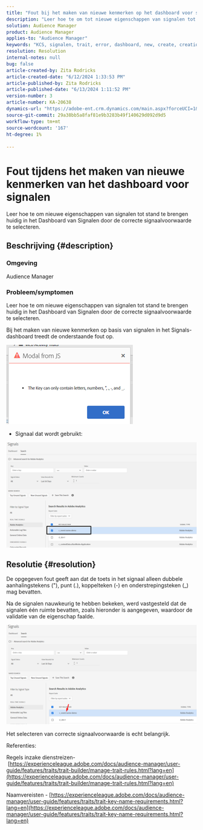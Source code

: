 ```yaml
---
title: "Fout bij het maken van nieuwe kenmerken op het dashboard voor signalen"
description: "Leer hoe te om tot nieuwe eigenschappen van signalen tot stand te brengen huidig in het Dashboard van Signalen door de correcte signaalvoorwaarde te selecteren."
solution: Audience Manager
product: Audience Manager
applies-to: "Audience Manager"
keywords: "KCS, signalen, trait, error, dashboard, new, create, creation, creating"
resolution: Resolution
internal-notes: null
bug: false
article-created-by: Zita Rodricks
article-created-date: "6/12/2024 1:33:53 PM"
article-published-by: Zita Rodricks
article-published-date: "6/13/2024 1:11:52 PM"
version-number: 3
article-number: KA-20638
dynamics-url: "https://adobe-ent.crm.dynamics.com/main.aspx?forceUCI=1&pagetype=entityrecord&etn=knowledgearticle&id=dd41a667-c028-ef11-840b-000d3a372703"
source-git-commit: 29a38bb5a8faf81e9b3283b49f140629d092d9d5
workflow-type: tm+mt
source-wordcount: '167'
ht-degree: 1%

---
```


# Fout tijdens het maken van nieuwe kenmerken van het dashboard voor signalen


Leer hoe te om nieuwe eigenschappen van signalen tot stand te brengen huidig in het Dashboard van Signalen door de correcte signaalvoorwaarde te selecteren.

## Beschrijving {#description}


### Omgeving

Audience Manager

### Probleem/symptomen

Leer hoe te om nieuwe eigenschappen van signalen tot stand te brengen huidig in het Dashboard van Signalen door de correcte signaalvoorwaarde te selecteren.



Bij het maken van nieuwe kenmerken op basis van signalen in het Signals-dashboard treedt de onderstaande fout op.

![](assets/___e141a667-c028-ef11-840b-000d3a372703___.png)



- Signaal dat wordt gebruikt:


![](assets/___e341a667-c028-ef11-840b-000d3a372703___.png)


## Resolutie {#resolution}


De opgegeven fout geeft aan dat de toets in het signaal alleen dubbele aanhalingstekens (&quot;), punt (.), koppelteken (-) en onderstrepingsteken (_) mag bevatten.

Na de signalen nauwkeurig te hebben bekeken, werd vastgesteld dat de signalen één ruimte bevatten, zoals hieronder is aangegeven, waardoor de validatie van de eigenschap faalde.



![](assets/d04f0008-f63a-ed11-9db1-0022480868ff.png)

Het selecteren van correcte signaalvoorwaarde is echt belangrijk.

Referenties:

Regels inzake dienstreizen- [https://experienceleague.adobe.com/docs/audience-manager/user-guide/features/traits/trait-builder/manage-trait-rules.html?lang=en](https://experienceleague.adobe.com/docs/audience-manager/user-guide/features/traits/trait-builder/manage-trait-rules.html?lang=en)

Naamvereisten - [https://experienceleague.adobe.com/docs/audience-manager/user-guide/features/traits/trait-key-name-requirements.html?lang=en](https://experienceleague.adobe.com/docs/audience-manager/user-guide/features/traits/trait-key-name-requirements.html?lang=en)
